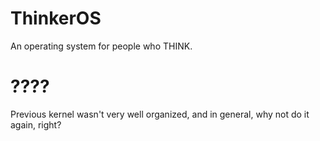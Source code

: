 # ThinkerOS
An operating system for people who THINK.

# ????
Previous kernel wasn't very well organized, and in general, why not do it again, right?
